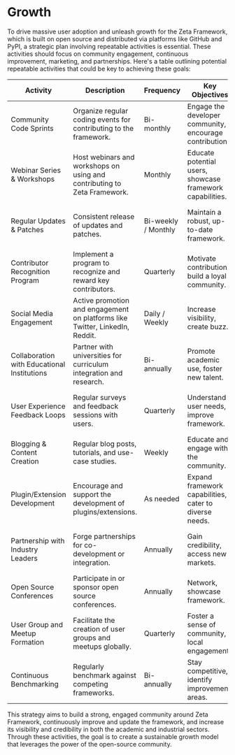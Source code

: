 # Growth

To drive massive user adoption and unleash growth for the Zeta Framework, which is built on open source and distributed via platforms like GitHub and PyPI, a strategic plan involving repeatable activities is essential. These activities should focus on community engagement, continuous improvement, marketing, and partnerships. Here's a table outlining potential repeatable activities that could be key to achieving these goals:

| Activity | Description | Frequency | Key Objectives | Expected Outcome |
|----------|-------------|-----------|----------------|------------------|
| Community Code Sprints | Organize regular coding events for contributing to the framework. | Bi-monthly | Engage the developer community, encourage contributions. | Increased contributions, enhanced framework features. |
| Webinar Series & Workshops | Host webinars and workshops on using and contributing to Zeta Framework. | Monthly | Educate potential users, showcase framework capabilities. | Higher user adoption, community education. |
| Regular Updates & Patches | Consistent release of updates and patches. | Bi-weekly / Monthly | Maintain a robust, up-to-date framework. | Trust and reliance in the framework’s utility. |
| Contributor Recognition Program | Implement a program to recognize and reward key contributors. | Quarterly | Motivate contributions, build a loyal community. | Increased community engagement, quality contributions. |
| Social Media Engagement | Active promotion and engagement on platforms like Twitter, LinkedIn, Reddit. | Daily / Weekly | Increase visibility, create buzz. | Greater awareness, attracting new users. |
| Collaboration with Educational Institutions | Partner with universities for curriculum integration and research. | Bi-annually | Promote academic use, foster new talent. | Long-term user base growth, innovation. |
| User Experience Feedback Loops | Regular surveys and feedback sessions with users. | Quarterly | Understand user needs, improve framework. | Enhanced user satisfaction, framework improvement. |
| Blogging & Content Creation | Regular blog posts, tutorials, and use-case studies. | Weekly | Educate and engage with the community. | Higher engagement, SEO benefits. |
| Plugin/Extension Development | Encourage and support the development of plugins/extensions. | As needed | Expand framework capabilities, cater to diverse needs. | Enhanced functionality, broader appeal. |
| Partnership with Industry Leaders | Forge partnerships for co-development or integration. | Annually | Gain credibility, access new markets. | Broader industry acceptance, new user segments. |
| Open Source Conferences | Participate in or sponsor open source conferences. | Annually | Network, showcase framework. | Increased visibility, network expansion. |
| User Group and Meetup Formation | Facilitate the creation of user groups and meetups globally. | Quarterly | Foster a sense of community, local engagement. | Stronger, localized community support networks. |
| Continuous Benchmarking | Regularly benchmark against competing frameworks. | Bi-annually | Stay competitive, identify improvement areas. | Framework optimization, staying ahead of competition. |

This strategy aims to build a strong, engaged community around Zeta Framework, continuously improve and update the framework, and increase its visibility and credibility in both the academic and industrial sectors. Through these activities, the goal is to create a sustainable growth model that leverages the power of the open-source community.
